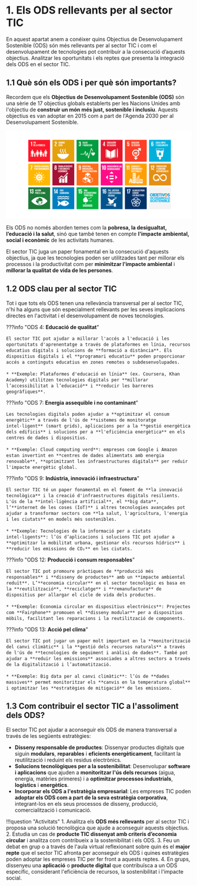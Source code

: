 # 1. Els ODS rellevants per al sector TIC

En aquest apartat anem a conéixer quins Objectius de Desenvolupament Sostenible (ODS) són més rellevants per al sector TIC i com el desenvolupament de tecnologies pot contribuir a la consecució d’aquests objectius. Analitzar les oportunitats i els reptes que presenta la integració dels ODS en el sector TIC.

## 1.1 **Què són els ODS i per què són importants?**

Recordem que els **Objectius de Desenvolupament Sostenible (ODS)** són una sèrie de 17 objectius globals establerts per les Nacions Unides amb l'objectiu de **construir un món més just, sostenible i inclusiu**. Aquests objectius es van adoptar en 2015 com a part de l'Agenda 2030 per al Desenvolupament Sostenible.

![ODS](img/ods.png)

Els ODS no només aborden temes com la **pobresa, la desigualtat, l’educació i la salut**, sinó que també tenen en compte **l'impacte ambiental, social i econòmic** de les activitats humanes.

El sector TIC juga un paper fonamental en la consecució d'aquests objectius, ja que les tecnologies poden ser utilitzades tant per millorar els processos i la productivitat com per **minimitzar l'impacte ambiental** i **millorar la qualitat de vida de les persones**.

## 1.2 **ODS clau per al sector TIC**

Tot i que tots els ODS tenen una rellevància transversal per al sector TIC, n'hi ha alguns que són especialment rellevants per les seves implicacions directes en l'activitat i el desenvolupament de noves tecnologies.

???info "ODS 4: **Educació de qualitat**"

    El sector TIC pot ajudar a millorar l'accés a l'educació i les oportunitats d'aprenentatge a través de plataformes en línia, recursos educatius digitals i solucions de **formació a distància**. Els dispositius digitals i el **programari educatiu** poden proporcionar accés a continguts educatius en zones remotes o subdesenvolupades.

    * **Exemple: Plataformes d'educació en línia** (ex. Coursera, Khan Academy) utilitzen tecnologies digitals per **millorar l’accessibilitat a l’educació** i **reducir les barreres geogràfiques**.

???info "ODS 7: **Energia assequible i no contaminant**"

    Les tecnologies digitals poden ajudar a **optimitzar el consum energètic** a través de l'ús de **sistemes de monitoratge intel·ligent** (smart grids), aplicacions per a la **gestió energètica dels edificis** i solucions per a **l'eficiència energètica** en els centres de dades i dispositius.

    * **Exemple: Cloud computing verd**: empreses com Google i Amazon estan invertint en **centres de dades alimentats amb energia renovable**, **optimitzant les infraestructures digitals** per reduir l'impacte energètic global.

???info "ODS 9: **Indústria, innovació i infraestructura**"

    El sector TIC té un paper fonamental en el foment de **la innovació tecnològica** i la creació d'infraestructures digitals resilients. L'ús de la **intel·ligència artificial**, el **big data**, l’**internet de les coses (IoT)** i altres tecnologies avançades pot ajudar a transformar sectors com **la salut, l'agricultura, l'energia i les ciutats** en models més sostenibles.

    * **Exemple: Tecnologies de la informació per a ciutats intel·ligents**: l’ús d’aplicacions i solucions TIC pot ajudar a **optimitzar la mobilitat urbana, gestionar els recursos hídrics** i **reducir les emissions de CO₂** en les ciutats.

???info "ODS 12: **Producció i consum responsables**"

    El sector TIC pot promoure pràctiques de **producció més responsables** i **disseny de productes** amb un **impacte ambiental reduït**. L’**economia circular** en el sector tecnològic es basa en la **reutilització**, **reciclatge** i **remanufactura** de dispositius per allargar el cicle de vida dels productes.

    * **Exemple: Economia circular en dispositius electrònics**: Projectes com **Fairphone** promouen el **disseny modular** per a dispositius mòbils, facilitant les reparacions i la reutilització de components.

???info "ODS 13: **Acció pel clima**"

    El sector TIC pot jugar un paper molt important en la **monitorització del canvi climàtic** i la **gestió dels recursos naturals** a través de l'ús de **tecnologies de seguiment i anàlisi de dades**. També pot ajudar a **reduir les emissions** associades a altres sectors a través de la digitalització i l’automatització.

    * **Exemple: Big data per al canvi climàtic**: l’ús de **dades massives** permet monitoritzar els **canvis en la temperatura global** i optimitzar les **estratègies de mitigació** de les emissions.

## 1.3 **Com contribuir el sector TIC a l'assoliment dels ODS?**

El sector TIC pot ajudar a aconseguir els ODS de manera transversal a través de les següents estratègies:

* **Disseny responsable de productes**: Dissenyar productes digitals que siguin **modulars**, **reparables** i **eficients energèticament**, facilitant la reutilització i reduint els residus electrònics.
* **Solucions tecnològiques per a la sostenibilitat**: Desenvolupar **software i aplicacions** que ajuden a **monitoritzar l'ús dels recursos** (aigua, energia, matèries primeres) i a **optimitzar processos industrials**, **logístics** i **energètics**.
* **Incorporar els ODS a l'estratègia empresarial**: Les empreses TIC poden **adoptar els ODS com a part de la seva estratègia corporativa**, integrant-los en els seus processos de disseny, producció, comercialització i comunicació.

!!!question "Activitats"
     1. Analitza els **ODS més rellevants** per al sector TIC i proposa una solució tecnològica que ajude a aconseguir aquests objectius.
     2. Estudia un cas de **producte TIC dissenyat amb criteris d’economia circular** i analitza com contribueix a la sostenibilitat i els ODS.
     3. Feu un debat en grup o a través de l'aula virtual reflexionant sobre quin és el **major repte** que el sector TIC afronta per aconseguir els ODS i quines estratègies poden adoptar les empreses TIC per fer front a aquests reptes.
     4. En grups, dissenyeu una **aplicació** o **producte digital** que contribuïsca a un ODS específic, considerant l'eficiència de recursos, la sostenibilitat i l'impacte social.
